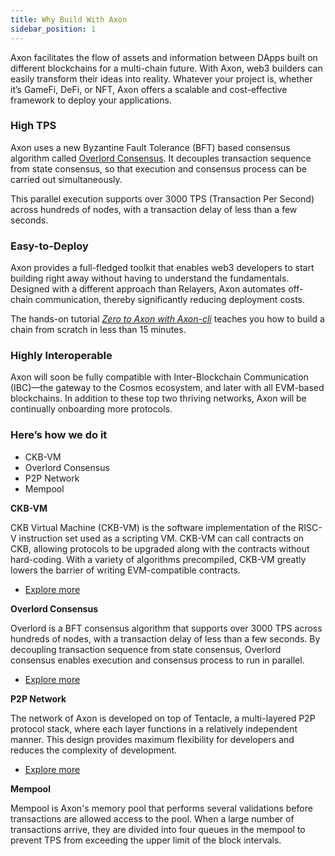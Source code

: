 ```yaml
---
title: Why Build With Axon
sidebar_position: 1
---
```


Axon facilitates the flow of assets and information between DApps built on different blockchains for a multi-chain future. With Axon, web3 builders can easily transform their ideas into reality. Whatever your project is, whether it’s GameFi, DeFi, or NFT, Axon offers a scalable and cost-effective framework to deploy your applications.



### High TPS

Axon uses a new Byzantine Fault Tolerance (BFT) based consensus algorithm called [Overlord Consensus](https://github.com/nervosnetwork/overlord). It decouples transaction sequence from state consensus, so that execution and consensus process can be carried out simultaneously.

This parallel execution supports over 3000 TPS (Transaction Per Second) across hundreds of nodes, with a transaction delay of less than a few seconds.



### Easy-to-Deploy

Axon provides a full-fledged toolkit that enables web3 developers to start building right away without having to understand the fundamentals. Designed with a different approach than Relayers, Axon automates off-chain communication, thereby significantly reducing deployment costs.

The hands-on tutorial [*Zero to Axon with Axon-cli*](https://docs.axonweb3.io/for-dapp-devs/Zero_To_Axon_With_Axon_Cli) teaches you how to build a chain from scratch in less than 15 minutes.



### Highly Interoperable

Axon will soon be fully compatible with Inter-Blockchain Communication (IBC)—the gateway to the Cosmos ecosystem, and later with all EVM-based blockchains. In addition to these top two thriving networks, Axon will be continually onboarding more protocols.



### Here’s how we do it

- CKB-VM
- Overlord Consensus
- P2P Network
- Mempool



**CKB-VM**

CKB Virtual Machine (CKB-VM) is the software implementation of the RISC-V instruction set used as a scripting VM. CKB-VM can call contracts on CKB, allowing protocols to be upgraded along with the contracts without hard-coding. With a variety of algorithms precompiled, CKB-VM greatly lowers the barrier of writing EVM-compatible contracts.

- [Explore more](https://github.com/nervosnetwork/ckb-vm)



**Overlord Consensus**

Overlord is a BFT consensus algorithm that supports over 3000 TPS across hundreds of nodes, with a transaction delay of less than a few seconds. By decoupling transaction sequence from state consensus, Overlord consensus enables execution and consensus process to run in parallel.

- [Explore more](https://github.com/nervosnetwork/overlord)



**P2P Network**

The network of Axon is developed on top of Tentacle, a multi-layered P2P protocol stack, where each layer functions in a relatively independent manner. This design provides maximum flexibility for developers and reduces the complexity of development.

- [Explore more](https://blog.cryptape.com/tentacle-the-network-layer-of-ckb)



**Mempool**

Mempool is Axon's memory pool that performs several validations before transactions are allowed access to the pool. When a large number of transactions arrive, they are divided into four queues in the mempool to prevent TPS from exceeding the upper limit of the block intervals.

